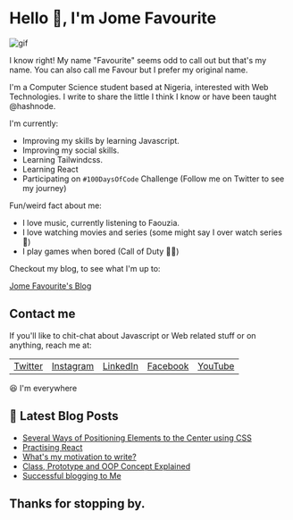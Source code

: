 # Hello 👋, I'm Jome Favourite

![gif](https://jomefavourite.github.io/Images/gif.gif)

I know right! My name "Favourite" seems odd to call out but that's my name. You can also call me Favour but I prefer my original name.

I'm a Computer Science student based at Nigeria, interested with Web Technologies.
I write to share the little I think I know or have been taught @hashnode.

I'm currently:

- Improving my skills by learning Javascript.
- Improving my social skills.
- Learning Tailwindcss.
- Learning React
- Participating on `#100DaysOfCode` Challenge (Follow me on Twitter to see my journey)

Fun/weird fact about me:

- I love music, currently listening to Faouzia.
- I love watching movies and series (some might say I over watch series 😬)
- I play games when bored (Call of Duty 🦸‍♂️)

Checkout my blog, to see what I'm up to:

[Jome Favourite's Blog](https://favouritejome.hashnode.dev/)

## Contact me

If you'll like to chit-chat about Javascript or Web related stuff or on anything, reach me at:

||||||
|-----|--------------------|--|--|--|
|[Twitter](https://twitter.com/FavouriteJome1)|[Instagram](https://www.instagram.com/jomefavourite/)|[LinkedIn](https://www.linkedin.com/in/jome-favourite-677766184/)|[Facebook](https://web.facebook.com/jome.favourite)|[YouTube](https://www.youtube.com/channel/UCpu-k4b78gcbMqxVARdTw4g?view_as=subscriber)|


😆 I'm everywhere

## 📖 Latest Blog Posts

<!-- BLOG-POST-LIST:START -->
- [Several Ways of Positioning Elements to the Center using  CSS](https://favouritejome.hashnode.dev/several-ways-of-positioning-elements-to-the-center-using-css)
- [Practising React](https://favouritejome.hashnode.dev/practising-react)
- [What's my motivation to write?](https://favouritejome.hashnode.dev/whats-my-motivation-to-write)
- [Class, Prototype and OOP Concept Explained](https://favouritejome.hashnode.dev/class-prototype-and-oop-concept-explained)
- [Successful blogging to Me](https://favouritejome.hashnode.dev/successful-blogging-to-me)
<!-- BLOG-POST-LIST:END -->

## Thanks for stopping by.

<!--
- 👯 I’m looking to collaborate on ...
- 🤔 I’m looking for help with ...
- 💬 Ask me about ...
- 📫 How to reach me: ...
- 😄 Pronouns: ...
- ⚡ Fun fact: ...
-->
